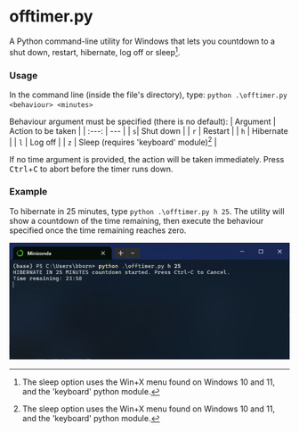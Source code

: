 # offtimer.py

A Python command-line utility for Windows that lets you countdown to a shut down, restart, hibernate, log off or sleep[^1].


### Usage

In the command line (inside the file's directory), type:
`python .\offtimer.py <behaviour> <minutes>`

Behaviour argument must be specified (there is no default):
| Argument | Action to be taken |
| :---: | --- |
| `s`| Shut down |
| `r` | Restart |
| `h` | Hibernate |
| `l` | Log off |
| `z` | Sleep (requires 'keyboard' module)[^1] |

If no time argument is provided, the action will be taken immediately.
Press <kbd>Ctrl</kbd>+<kbd>C</kbd> to abort before the timer runs down.

### Example

To hibernate in 25 minutes, type `python .\offtimer.py h 25`.
The utility will show a countdown of the time remaining, then execute the behaviour specified once the time remaining reaches zero.

![Utility counting down to hibernate inside Windows Terminal](example_image.png)

[^1]: The sleep option uses the Win+X menu found on Windows 10 and 11, and the 'keyboard' python module.
